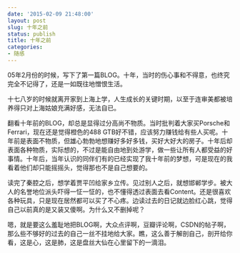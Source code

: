 ```yaml
---
date: '2015-02-09 21:48:00'
layout: post
slug: 十年之前
status: publish
title: 十年之前
categories:
- 随感
---
```


05年2月份的时候，写下了第一篇BLOG。十年，当时的伤心事和不得意，也终究完全不记得了，还是一如既往地憎恨生活。

十七八岁的时候就离开家到上海上学，人生成长的关键时期，以至于连审美都被培养得只对上海姑娘充满好感，无法自已。

翻看十年前的BLOG，却总是显得过分高尚不物质。当时批判着大家买Porsche和Ferrari，现在还是觉得橙色的488 GTB好不错，应该努力赚钱给有些人买呢。十年前是表面不物质，但雄心勃勃地想赚好多好多钱，买好大好大的房子。十年后却表面各种物质，实际想的，不过是能自由地到处游学，做一些让所有人都受益的好事情。十年后，当年认识的同伴们有的已经实现了我十年前的梦想，可是现在的我看着他们却只能摇摇头，觉得那也不是自己想要的。

读完了秦腔之后，想学着贾平凹给家乡立传。见过别人之后，就想邯郸学步。被大人的名誉地位派头吓得一怔一怔的，也不懂得透过表面去看Content。还是很喜欢各种玩具，只是现在居然都可以买了不心疼。边读过去的日记就边脸红心跳，觉得自己以前真的是又装又傻啊。为什么又不删掉呢？

嗯，就是要这么羞耻地把BLOG啊，大众点评啊，豆瓣评论啊，CSDN的帖子啊，那么些不够好的过去的自己一丝不挂地给大家。瞧，这么善于解剖自己，剖开给你看，这是心，这是肺，这是盘丝大仙在心里留下的一滴泪。
